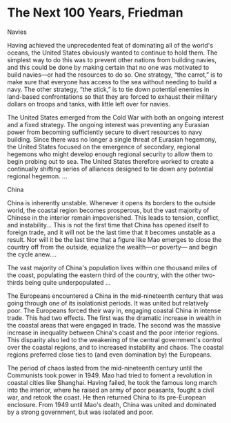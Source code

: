 # The Next 100 Years, Friedman

<a name='navies'/>

Navies

Having achieved the unprecedented feat of dominating all of the
world's oceans, the United States obviously wanted to continue to hold
them. The simplest way to do this was to prevent other nations from
building navies, and this could be done by making certain that no one
was motivated to build navies—or had the resources to do so. One
strategy, “the carrot,” is to make sure that everyone has access to
the sea without needing to build a navy. The other strategy, “the
stick,” is to tie down potential enemies in land-based confrontations
so that they are forced to exhaust their military dollars on troops
and tanks, with little left over for navies.

The United States emerged from the Cold War with both an ongoing
interest and a fixed strategy. The ongoing interest was preventing any
Eurasian power from becoming sufficiently secure to divert resources
to navy building. Since there was no longer a single threat of
Eurasian hegemony, the United States focused on the emergence of
secondary, regional hegemons who might develop enough regional
security to allow them to begin probing out to sea. The United States
therefore worked to create a continually shifting series of alliances
designed to tie down any potential regional hegemon. ...

<a name='china'/>

China

China is inherently unstable. Whenever it opens its borders to the
outside world, the coastal region becomes prosperous, but the vast
majority of Chinese in the interior remain impoverished. This leads to
tension, conflict, and instability... This is not the first time that
China has opened itself to foreign trade, and it will not be the last
time that it becomes unstable as a result. Nor will it be the last
time that a figure like Mao emerges to close the country off from the
outside, equalize the wealth—or poverty— and begin the cycle anew....

The vast majority of China's population lives within one thousand
miles of the coast, populating the eastern third of the country, with
the other two-thirds being quite underpopulated ...

The Europeans encountered a China in the mid-nineteenth century that
was going through one of its isolationist periods. It was united but
relatively poor. The Europeans forced their way in, engaging coastal
China in intense trade. This had two effects. The first was the
dramatic increase in wealth in the coastal areas that were engaged in
trade. The second was the massive increase in inequality between
China's coast and the poor interior regions. This disparity also led
to the weakening of the central government's control over the coastal
regions, and to increased instability and chaos. The coastal regions
preferred close ties to (and even domination by) the Europeans.

The period of chaos lasted from the mid-nineteenth century until the
Communists took power in 1949. Mao had tried to foment a revolution in
coastal cities like Shanghai. Having failed, he took the famous long
march into the interior, where he raised an army of poor peasants,
fought a civil war, and retook the coast. He then returned China to
its pre-European enclosure. From 1949 until Mao's death, China was
united and dominated by a strong government, but was isolated and
poor.